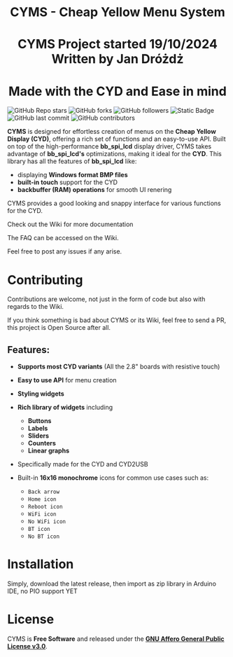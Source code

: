 <h1 align="center">CYMS - Cheap Yellow Menu System</h1>


<h1 align="center">CYMS Project started 19/10/2024 Written by Jan Dróżdż</h1>

<h1 align="center">Made with the CYD and Ease in mind</h1>

![GitHub Repo stars](https://img.shields.io/github/stars/Zynth9999/CYMS?style=for-the-badge) ![GitHub forks](https://img.shields.io/github/forks/Zynth9999/CYMS?style=for-the-badge) ![GitHub followers](https://img.shields.io/github/followers/zynth9999?style=for-the-badge) ![Static Badge](https://img.shields.io/badge/release-v0.01.0-brightgreen?style=for-the-badge) ![GitHub last commit](https://img.shields.io/github/last-commit/Zynth9999/CYMS?display_timestamp=author&style=for-the-badge) ![GitHub contributors](https://img.shields.io/github/contributors/Zynth9999/CYMS?style=for-the-badge)


**CYMS** is designed for effortless creation of menus on the **Cheap Yellow Display (CYD)**, offering a rich set of functions and an easy-to-use API.
Built on top of the high-performance **bb_spi_lcd** display driver, CYMS takes advantage of **bb_spi_lcd's** optimizations, making it ideal for the **CYD**.
This library has all the features of **bb_spi_lcd** like:
- displaying **Windows format BMP files**
- **built-in touch** support for the CYD
- **backbuffer (RAM) operations** for smooth UI renering

CYMS provides a good looking and snappy interface for various functions for the CYD.

Check out the Wiki for more documentation

The FAQ can be accessed on the Wiki.

Feel free to post any issues if any arise.

# Contributing
Contributions are welcome, not just in the form of code but also with regards to the Wiki.

If you think something is bad about CYMS or its Wiki, feel free to send a PR, this project is Open Source after all.

## Features:
- **Supports most CYD variants** (All the 2.8" boards with resistive touch)
- **Easy to use API** for menu creation
- **Styling widgets**
- **Rich library of widgets** including
   - **Buttons**
   - **Labels**
   - **Sliders**
   - **Counters**
   - **Linear graphs**

- Specifically made for the CYD and CYD2USB
- Built-in **16x16 monochrome** icons for common use cases such as:
   - ``Back arrow``
   - ``Home icon``
   - ``Reboot icon``
   - ``WiFi icon``
   - ``No WiFi icon``
   - ``BT icon``
   - ``No BT icon``

# Installation

Simply, download the latest release, then import as zip library in Arduino IDE, no PIO support YET


# License

CYMS is **Free Software** and released under the [**GNU Affero General Public License v3.0**](https://www.gnu.org/licenses/agpl-3.0.html).

